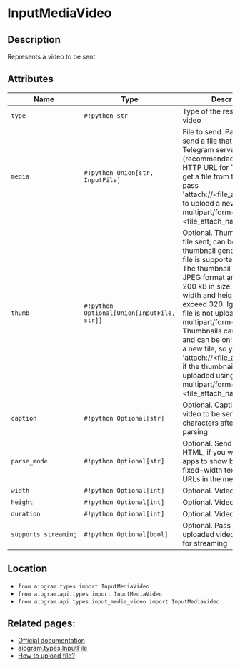 # InputMediaVideo

## Description

Represents a video to be sent.


## Attributes

| Name | Type | Description |
| - | - | - |
| `type` | `#!python str` | Type of the result, must be video |
| `media` | `#!python Union[str, InputFile]` | File to send. Pass a file_id to send a file that exists on the Telegram servers (recommended), pass an HTTP URL for Telegram to get a file from the Internet, or pass 'attach://<file_attach_name>' to upload a new one using multipart/form-data under <file_attach_name> name. |
| `thumb` | `#!python Optional[Union[InputFile, str]]` | Optional. Thumbnail of the file sent; can be ignored if thumbnail generation for the file is supported server-side. The thumbnail should be in JPEG format and less than 200 kB in size. A thumbnail‘s width and height should not exceed 320. Ignored if the file is not uploaded using multipart/form-data. Thumbnails can’t be reused and can be only uploaded as a new file, so you can pass 'attach://<file_attach_name>' if the thumbnail was uploaded using multipart/form-data under <file_attach_name>. |
| `caption` | `#!python Optional[str]` | Optional. Caption of the video to be sent, 0-1024 characters after entities parsing |
| `parse_mode` | `#!python Optional[str]` | Optional. Send Markdown or HTML, if you want Telegram apps to show bold, italic, fixed-width text or inline URLs in the media caption. |
| `width` | `#!python Optional[int]` | Optional. Video width |
| `height` | `#!python Optional[int]` | Optional. Video height |
| `duration` | `#!python Optional[int]` | Optional. Video duration |
| `supports_streaming` | `#!python Optional[bool]` | Optional. Pass True, if the uploaded video is suitable for streaming |



## Location

- `from aiogram.types import InputMediaVideo`
- `from aiogram.api.types import InputMediaVideo`
- `from aiogram.api.types.input_media_video import InputMediaVideo`

## Related pages:

- [Official documentation](https://core.telegram.org/bots/api#inputmediavideo)
- [aiogram.types.InputFile](../types/input_file.md)
- [How to upload file?](../sending_files.md)
